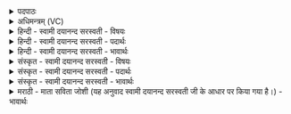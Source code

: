 <details><summary>पदपाठः</summary>

अ॒भि। आ। व॒र्त्त॒स्व॒। पृ॒थि॒वि॒। य॒ज्ञेन॑। पय॑सा। स॒ह। व॒पाम्। ते॒। अ॒ग्निः। इ॒षि॒तः। अ॒रो॒ह॒त्। १०३।
</details>

<details><summary>अधिमन्त्रम् (VC)</summary>

- अग्निर्देवता
- हिरण्यगर्भ ऋषिः
- निचृदुष्णिक्
- ऋषभः
</details>

<details><summary>हिन्दी - स्वामी दयानन्द सरस्वती - विषयः</summary>

पृथिवी के पदार्थों का विज्ञान कैसे करना चाहिये, यह विषय अगले मन्त्र में कहा है ॥
</details>

<details><summary>हिन्दी - स्वामी दयानन्द सरस्वती - पदार्थः</summary>

पदार्थान्वयभाषाः -  हे मनुष्य ! तू जो (पृथिवि) भूमि (यज्ञेन) सङ्गम के योग्य (पयसा) जल के (सह) साथ वर्त्तती है, उसको (अभ्यावर्त्तस्व) सब ओर से शीघ्र वर्ताव कीजिये। जो (ते) आप के (वपाम्) बोने को (इषितः) प्रेरणा किया (अग्निः) अग्नि (अरोहत्) उत्पन्न करता है, वह अग्नि गुण, कर्म और स्वभाव के साथ सब को जानना चाहिये ॥१०३ ॥
</details>

<details><summary>हिन्दी - स्वामी दयानन्द सरस्वती - भावार्थः</summary>

भावार्थभाषाः -  जो पृथिवी सब का आधार, उत्तम रत्नादि पदार्थों की दाता, जीवन का हेतु, बिजुली से युक्त है, उस का विज्ञान भूगर्भविद्या से सब मनुष्यों को करना चाहिये ॥१०३ ॥
</details>

<details><summary>संस्कृत - स्वामी दयानन्द सरस्वती - विषयः</summary>

भूस्थपदार्थविज्ञानं कथं कर्त्तव्यमित्याह ॥
</details>

<details><summary>संस्कृत - स्वामी दयानन्द सरस्वती - पदार्थः</summary>

पदार्थान्वयभाषाः -  हे मनुष्य ! त्वं या पृथिवि भूमिर्यज्ञेन पयसा सह वर्त्तते, तामभ्यावर्त्तस्वाभिमुख्येनावर्त्तते। यया ते वपामिषितोऽग्निररोहत् स गुणकर्मस्वभावतः सर्वैर्वेदितव्यः ॥१०३ ॥
</details>

<details><summary>संस्कृत - स्वामी दयानन्द सरस्वती - भावार्थः</summary>

भावार्थभाषाः -  या भूमिः सर्वस्याधारा रत्नाकरा जीवनप्रदा विद्युद्युक्ताऽस्ति, तस्या विज्ञानं भूगर्भविद्यातः सर्वैर्मनुष्यैः कार्यम् ॥१०३ ॥
</details>

<details><summary>मराठी - माता सविता जोशी (यह अनुवाद स्वामी दयानन्द सरस्वती जी के आधार पर किया गया है।) - भावार्थः</summary>

भावार्थभाषाः -  पृथ्वी ही सर्वांचा आधार, उत्तम रत्ने इत्यादी पदार्थांची दात्री व जीवनहेतू असलेल्या विद्युतने युक्त आहे. त्यासाठी माणसांनी भूगर्भविद्येचे विज्ञान जाणून संशोधन करावे.
</details>